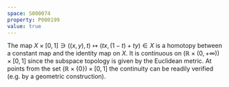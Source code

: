 ```yaml
---
space: S000074
property: P000199
value: true
---
```


The map $X\times[0,1]\ni((x,y),t)\mapsto (tx,(1-t)+ty)\in X$ is a homotopy between a constant map and the identity map on $X$.
It is continuous on $(\mathbb R\times(0,+\infty))\times[0,1]$ since the subspace topology is given by the Euclidean metric.
At points from the set $(\mathbb R\times\{0\})\times[0,1]$ the continuity can be readily verified (e.g. by a geometric construction).
